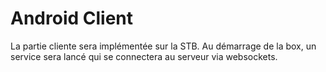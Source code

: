 Android Client
==============

La partie cliente sera implémentée sur la STB. Au démarrage de la box, un service sera lancé qui se connectera au serveur via websockets.